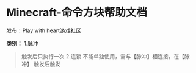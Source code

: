 # Minecraft-命令方块帮助文档
发布：Play with heart游戏社区

**类别：**
1.脉冲
> 触发后只执行一次
2.连锁
> 不能单独使用，需与【脉冲】相连接，在【脉冲】 
  触发后触发
